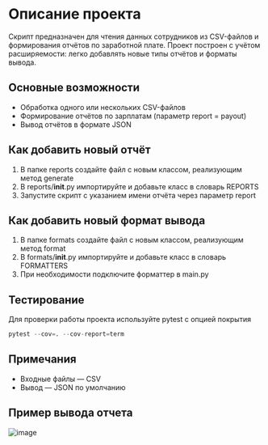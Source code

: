 # Описание проекта

Скрипт предназначен для чтения данных сотрудников из CSV-файлов и формирования отчётов по заработной плате. Проект построен с учётом расширяемости: легко добавлять новые типы отчётов и форматы вывода.

## Основные возможности

- Обработка одного или нескольких CSV-файлов  
- Формирование отчётов по зарплатам (параметр report = payout)  
- Вывод отчётов в формате JSON  

## Как добавить новый отчёт

1. В папке reports создайте файл с новым классом, реализующим метод generate  
2. В reports/__init__.py импортируйте и добавьте класс в словарь REPORTS  
3. Запустите скрипт с указанием имени отчёта через параметр report  

## Как добавить новый формат вывода

1. В папке formats создайте файл с новым классом, реализующим метод format  
2. В formats/__init__.py импортируйте и добавьте класс в словарь FORMATTERS  
3. При необходимости подключите форматтер в main.py  

## Тестирование

Для проверки работы проекта используйте pytest с опцией покрытия  
```python
pytest --cov=. --cov-report=term
```
## Примечания

- Входные файлы — CSV  
- Вывод — JSON по умолчанию
## Пример вывода отчета
![image](https://github.com/user-attachments/assets/57af3a5d-9323-4ae6-98bd-ab09ab44a4a8)
